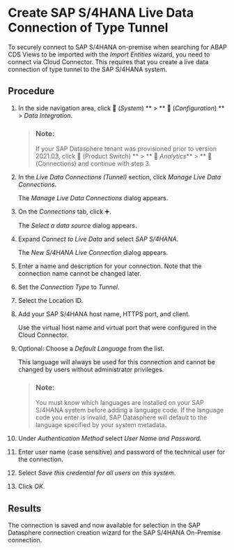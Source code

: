 <!-- loio095dbdf8db444b279e61b1dcf64150a2 -->

<link rel="stylesheet" type="text/css" href="../css/sap-icons.css"/>

# Create SAP S/4HANA Live Data Connection of Type Tunnel

To securely connect to SAP S/4HANA on-premise when searching for ABAP CDS Views to be imported with the *Import Entities* wizard, you need to connect via Cloud Connector. This requires that you create a live data connection of type tunnel to the SAP S/4HANA system.



## Procedure

1.  In the side navigation area, click <span class="FPA-icons"></span> \(*System*\) ** \> ** :wrench: \(*Configuration*\) ** \> *Data Integration*.

    > ### Note:  
    > If your SAP Datasphere tenant was provisioned prior to version 2021.03, click <span class="FPA-icons"></span> \(Product Switch\) ** \> ** <span class="FPA-icons"></span> *Analytics*** \> ** <span class="FPA-icons"></span> \(Connections\) and continue with step 3.

2.  In the *Live Data Connections \(Tunnel\)* section, click *Manage Live Data Connections*.

    The *Manage Live Data Connections* dialog appears.

3.  On the *Connections* tab, click :heavy_plus_sign:.

    The *Select a data source* dialog appears.

4.  Expand *Connect to Live Data* and select *SAP S/4HANA*.

    The *New S/4HANA Live Connection* dialog appears.

5.  Enter a name and description for your connection. Note that the connection name cannot be changed later.

6.  Set the *Connection Type* to *Tunnel*.

7.  Select the Location ID.

8.  Add your SAP S/4HANA host name, HTTPS port, and client.

    Use the virtual host name and virtual port that were configured in the Cloud Connector.

9.  Optional: Choose a *Default Language* from the list.

    This language will always be used for this connection and cannot be changed by users without administrator privileges.

    > ### Note:  
    > You must know which languages are installed on your SAP S/4HANA system before adding a language code. If the language code you enter is invalid, SAP Datasphere will default to the language specified by your system metadata.

10. Under *Authentication Method* select *User Name and Password*.

11. Enter user name \(case sensitive\) and password of the technical user for the connection.

12. Select *Save this credential for all users on this system*.

13. Click *OK*.




<a name="loio095dbdf8db444b279e61b1dcf64150a2__result_vbf_zqg_2nb"/>

## Results

The connection is saved and now available for selection in the SAP Datasphere connection creation wizard for the SAP S/4HANA On-Premise connection.

